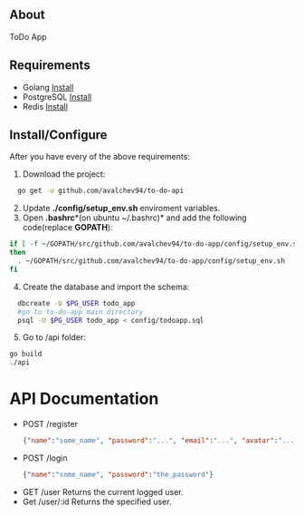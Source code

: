 ## About
ToDo App

## Requirements
* Golang [Install](https://golang.org/doc/install)
* PostgreSQL [Install](https://www.postgresql.org/download/)
* Redis [Install](https://redis.io/download#installation)

## Install/Configure
After you have every of the above requirements:
1. Download the project:
  ```bash
    go get -u github.com/avalchev94/to-do-api
  ```
2. Update **./config/setup_env.sh** enviroment variables.
3. Open **.bashrc***(on ubuntu ~/.bashrc)* and add the following code(replace **GOPATH**):
  ```bash
  if [ -f ~/GOPATH/src/github.com/avalchev94/to-do-app/config/setup_env.sh ]; 
  then
    . ~/GOPATH/src/github.com/avalchev94/to-do-app/config/setup_env.sh
  fi
  ```
4. Create the database and import the schema:
  ```bash
    dbcreate -U $PG_USER todo_app
    #go to to-do-app main directory
    psql -U $PG_USER todo_app < config/todoapp.sql
  ```
5. Go to /api folder:
  ```bash
  go build
  ./api
  ```
# API Documentation
* POST /register 
  ```json
  {"name":"some_name", "password":"...", "email":"...", "avatar":"..."}
  ```
* POST /login
  ```json
  {"name":"some_name", "password":"the_password"}
  ```
* GET /user
  Returns the current logged user.
* Get /user/:id
  Returns the specified user.